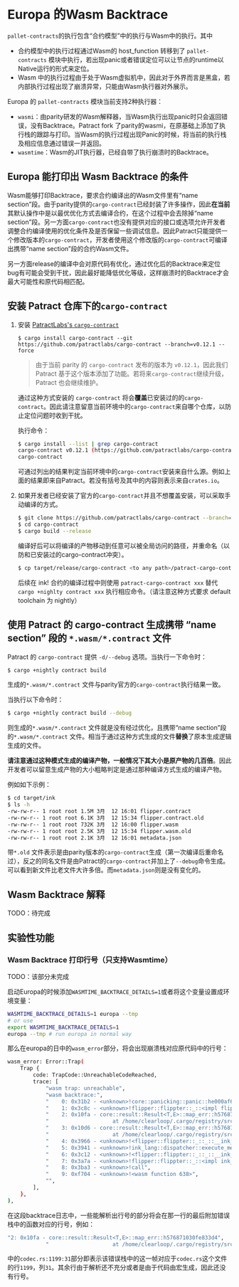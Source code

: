 # Europa 的Wasm Backtrace

`pallet-contracts`的执行包含“合约模型”中的执行与Wasm中的执行。其中

* 合约模型中的执行过程通过Wasm的 host_function 转移到了 `pallet-contracts` 模块中执行，若出现panic或者错误定位可以让节点的runtime以Native运行的形式来定位。
* Wasm 中的执行过程由于处于Wasm虚拟机中，因此对于外界而言是黑盒，若内部执行过程出现了崩溃异常，只能由Wasm执行器对外展示。

Europa 的 `pallet-contracts` 模块当前支持2种执行器：

* `wasmi`：由parity研发的Wasm解释器，当Wasm执行出现panic时只会返回错误，没有Backtrace。Patract fork 了parity的wasmi，在原基础上添加了执行栈的跟踪与打印。当Wasm的执行过程出现Panic的时候，将当前的执行栈及相应信息通过错误一并返回。
* `wasmtime`：Wasm的JIT执行器，已经自带了执行崩溃时的Backtrace。

## Europa 能打印出 Wasm Backtrace 的条件

Wasm能够打印Backtrace，要求合约编译出的Wasm文件里有“name section”段。由于parity提供的`cargo-contract`已经封装了许多操作，因此**在当前**其默认操作中是以最优优化方式去编译合约，在这个过程中会去除掉“name section”段。另一方面`cargo-contract`也没有提供对应的接口或选项允许开发者调整合约编译使用的优化条件及是否保留一些调试信息。因此Patract只能提供一个修改版本的`cargo-contract`，开发者使用这个修改版的`cargo-contract`可编译出携带“name section”段的合约Wasm文件。

另一方面release的编译中会对原代码有优化，通过优化后的Backtrace来定位bug有可能会受到干扰，因此最好能降低优化等级，这样崩溃时的Backtrace才会最大可能性和原代码相匹配。

## 安装 Patract 仓库下的`cargo-contract`

1. 安装 [PatractLabs's `cargo-contract`](https://github.com/patractlabs/cargo-contract)

    ```
    $ cargo install cargo-contract --git https://github.com/patractlabs/cargo-contract --branch=v0.12.1 --force
    ```

    > 由于当前 parity 的 `cargo-contract` 发布的版本为 `v0.12.1`，因此我们Patract 基于这个版本添加了功能。若将来`cargo-contract`继续升级，Patract 也会继续维护。

    通过这种方式安装的 `cargo-contract` 将会**覆盖**已安装过的的`cargo-contract`。因此请注意留意当前环境中的`cargo-contract`来自哪个仓库，以防止定位问题时收到干扰。

    执行命令：
    ```bash
    $ cargo install --list | grep cargo-contract
    cargo-contract v0.12.1 (https://github.com/patractlabs/cargo-contract.git?branch=tag-v0.12.1#0d682762):
    cargo-contract
    ```
    可通过列出的结果判定当前环境中的`cargo-contract`安装来自什么源。例如上面的结果即来自Patract。若没有括号及其中的内容则表示来自`crates.io`。

2. 如果开发者已经安装了官方的`cargo-contract`并且不想覆盖安装，可以采取手动编译的方式。

    ```bash
    $ git clone https://github.com/patractlabs/cargo-contract --branch=tag-v0.12.1
    $ cd cargo-contract
    $ cargo build --release
    ```

    编译好后可以将编译的产物移动到任意可以被全局访问的路径，并重命名（以防和已安装过的cargo-contract冲突）。

    ```bash
    $ cp target/release/cargo-contract <to any path>/patract-cargo-contract
    ```

    后续在 ink! 合约的编译过程中则使用 `patract-cargo-contract xxx` 替代 `cargo +nighlty contract xxx` 执行相应命令。（请注意这种方式要求 default toolchain 为 nightly）

## 使用 Patract 的 cargo-contract 生成携带 “name section” 段的 `*.wasm/*.contract` 文件

Patract 的 `cargo-contract` 提供 `-d/--debug` 选项。当执行一下命令时：

```bash
$ cargo +nightly contract build
```

生成的`*.wasm/*.contract` 文件与parity官方的`cargo-contract`执行结果一致。

当执行以下命令时：

```bash
$ cargo +nightly contract build --debug
```

则生成的`*.wasm/*.contract` 文件就是没有经过优化，且携带“name section”段的`*.wasm/*.contract` 文件。相当于通过这种方式生成的文件**替换**了原本生成逻辑生成的文件。

**请注意通过这种模式生成的编译产物，一般情况下其大小是原产物的几百倍**。因此开发者可以留意生成产物的大小粗略判定是通过那种编译方式生成的编译产物。

例如如下示例：

```bash
$ cd target/ink
$ ls -h
-rw-rw-r-- 1 root root 1.5M 3月  12 16:01 flipper.contract
-rw-rw-r-- 1 root root 6.1K 3月  12 15:34 flipper.contract.old
-rw-rw-r-- 1 root root 732K 3月  12 16:00 flipper.wasm
-rw-rw-r-- 1 root root 2.5K 3月  12 15:34 flipper.wasm.old
-rw-rw-r-- 1 root root 2.1K 3月  12 16:01 metadata.json
```

带`*.old` 文件表示是由parity版本的`cargo-contract`生成（第一次编译后重命名过），反之的同名文件是由Patract的`cargo-contract`并加上了`--debug`命令生成。可以看到新文件比老文件大许多倍。而`metadata.json`则是没有变化的。

## Wasm Backtrace 解释

TODO：待完成

## 实验性功能
### Wasm Backtrace 打印行号（只支持Wasmtime）

TODO：该部分未完成

启动Europa的时候添加`WASMTIME_BACKTRACE_DETAILS=1`或者将这个变量设置成环境变量：

```bash
WASMTIME_BACKTRACE_DETAILS=1 europa --tmp
# or use
export WASMTIME_BACKTRACE_DETAILS=1
europa --tmp # run europa in normal way
```

那么在europa的日中的`wasm_error`部分，将会出现崩溃栈对应原代码中的行号：

```bash
wasm_error: Error::Trap(
    Trap {
        code: TrapCode::UnreachableCodeReached,
        trace: [
            "wasm trap: unreachable",
            "wasm backtrace:",
            "    0: 0x31b2 - <unknown>!core::panicking::panic::he000af669cfcac01",
            "    1: 0x3c8c - <unknown>!flipper::flippter::_::<impl flipper::flippter::Flippter>::flip::h12b84979a77ae484",
            "    2: 0x10fa - core::result::Result<T,E>::map_err::h576871030fe833d4",
            "                    at /home/clearloop/.cargo/registry/src/github.com-1ecc6299db9ec823/parity-scale-codec-2.0.1/src/codec.rs:1199:31",
            "    3: 0x10d6 - core::result::Result<T,E>::map_err::h576871030fe833d4",
            "                    at /home/clearloop/.cargo/registry/src/github.com-1ecc6299db9ec823/parity-scale-codec-2.0.1/src/codec.rs:1198",
            "    4: 0x3966 - <unknown>!<flipper::flippter::_::_::__ink_MessageDispatchEnum as ink_lang::dispatcher::Execute>::execute::{{closure}}::hf35b139aaf5fba3b",
            "    5: 0x3941 - <unknown>!ink_lang::dispatcher::execute_message_mut::hf62eb790d230d371",
            "    6: 0x3c12 - <unknown>!<flipper::flippter::_::_::__ink_MessageDispatchEnum as ink_lang::dispatcher::Execute>::execute::heae3e5bbfc02afa0",
            "    7: 0x3a7a - <unknown>!flipper::flippter::_::<impl ink_lang::contract::DispatchUsingMode for flipper::flippter::Flippter>::dispatch_using_mode::h8e0c4495e09cd910",
            "    8: 0x3ba3 - <unknown>!call",
            "    9: 0xf704 - <unknown>!<wasm function 638>",
            "",
        ],
    },
),
```

在这段backtrace日志中，一些能解析出行号的部分将会在那一行的最后附加错误栈中的函数对应的行号，例如：

```bash
"2: 0x10fa - core::result::Result<T,E>::map_err::h576871030fe833d4",
            "                    at /home/clearloop/.cargo/registry/src/github.com-1ecc6299db9ec823/parity-scale-codec-2.0.1/src/codec.rs:1199:31"
```

中的`codec.rs:1199:31`部分即表示该错误栈中的这一帧对应于`codec.rs`这个文件的行`1199`，列`31`。其余行由于解析还不充分或者是由于代码由宏生成，因此还没有行号。